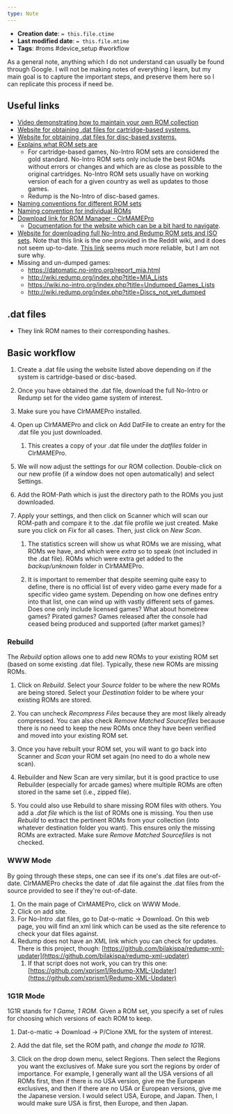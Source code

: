 ```yaml
---
type: Note
---
```


* **Creation date**: `= this.file.ctime`
* **Last modified date**: `= this.file.mtime`
* **Tags**: #roms #device_setup #workflow 

As a general note, anything which I do not understand can usually be found through Google. I will not be making notes of everything I learn, but my main goal is to capture the important steps, and preserve them here so I can replicate this process if need be.

## Useful links

* [Video demonstrating how to maintain your own ROM collection](https://www.youtube.com/watch?v=ZYHS6pnuUiA)
* [Website for obtaining .dat files for cartridge-based systems.](https://datomatic.no-intro.org/index.php?page=search&s=64) 
* [Website for obtaining .dat files for disc-based systems.](http://redump.org/downloads/)
* [Explains what ROM sets are](https://docs.mamedev.org/usingmame/aboutromsets.html)
	* For cartridge-based games, No-Intro ROM sets are considered the gold standard. No-Intro ROM sets only include the best ROMs without errors or changes and which are as close as possible to the original cartridges. No-Intro ROM sets usually have on working version of each for a given country as well as updates to those games.
	* Redump is the No-Intro of disc-based games.
* [Naming conventions for different ROM sets](https://wiki.recalbox.com/en/tutorials/games/generalities/isos-and-roms/differents-groups)
* [Naming convention for individual ROMs](https://wiki.no-intro.org/index.php?title=Naming_Convention)
* [Download link for ROM Manager - ClrMAMEPro](https://mamedev.emulab.it/clrmamepro/#downloads)
	* [Documentation for the website which can be a bit hard to navigate](https://mamedev.emulab.it/clrmamepro/docs/index.htm).
* [Website for downloading full No-Intro and Redump ROM sets and ISO sets](https://r-roms.github.io/). Note that this link is the one provided in the Reddit wiki, and it does not seem up-to-date. [This link](https://archive.org/details/no-intro_romsets) seems much more reliable, but I am not sure why.
* Missing and un-dumped games:
	* https://datomatic.no-intro.org/report_mia.html
	* http://wiki.redump.org/index.php?title=MIA_Lists
	* https://wiki.no-intro.org/index.php?title=Undumped_Games_Lists
	* http://wiki.redump.org/index.php?title=Discs_not_yet_dumped

## .dat files

* They link ROM names to their corresponding hashes.

## Basic workflow

1. Create a .dat file using the website listed above depending on if the system is cartridge-based or disc-based.
   
2. Once you have obtained the .dat file, download the full No-Intro or Redump set for the video game system of interest.
   
3. Make sure you have ClrMAMEPro installed.
   
4. Open up ClrMAMEPro and click on Add DatFile to create an entry for the .dat file you just downloaded.
   
	1. This creates a copy of your .dat file under the *datfiles* folder in ClrMAMEPro.
   
5. We will now adjust the settings for our ROM collection. Double-click on our new profile (if a window does not open automatically) and select Settings.
   
6. Add the ROM-Path which is just the directory path to the ROMs you just downloaded.
   
7. Apply your settings, and then click on Scanner which will scan our ROM-path and compare it to the .dat file profile we just created. Make sure you click on *Fix* for all cases. Then, just click on *New Scan*.

	1. The statistics screen will show us what ROMs we are missing, what ROMs we have, and which were *extra* so to speak (not included in the .dat file). ROMs which were extra get added to the *backup/unknown* folder in ClrMAMEPro.

	2. It is important to remember that despite seeming quite easy to define, there is no official list of every video game every made for a specific video game system. Depending on how one defines entry into that list, one can wind up with vastly different sets of games. Does one only include licensed games? What about homebrew games? Pirated games? Games released after the console had ceased being produced and supported (after market games)?

### Rebuild

The *Rebuild* option allows one to add new ROMs to your existing ROM set (based on some existing .dat file). Typically, these new ROMs are missing ROMs.

1. Click on *Rebuild*. Select your *Source* folder to be where the new ROMs are being stored. Select your *Destination* folder to be where your existing ROMs are stored.
   
2. You can uncheck *Recompress Files* because they are most likely already compressed. You can also check *Remove Matched Sourcefiles* because there is no need to keep the new ROMs once they have been verified and moved into your existing ROM set.
   
3. Once you have rebuilt your ROM set, you will want to go back into Scanner and *Scan* your ROM set again (no need to do a whole new scan).
   
4. Rebuilder and New Scan are very similar, but it is good practice to use Rebuilder (especially for arcade games) where multiple ROMs are often stored in the same set (i.e., zipped file).
   
5. You could also use Rebuild to share missing ROM files with others. You add a *.dat file* which is the list of ROMs one is missing. You then use *Rebuild* to extract the pertinent ROMs from your collection (into whatever destination folder you want). This ensures only the missing ROMs are extracted. Make sure *Remove Matched Sourcefiles* is not checked.

### WWW Mode

By going through these steps, one can see if its one's .dat files are out-of-date. ClrMAMEPro checks the date of .dat file against the .dat files from the source provided to see if they're out-of-date.

1. On the main page of ClrMAMEPro, click on WWW Mode.
2. Click on add site. 
3. For No-Intro .dat files, go to Dat-o-matic -> Download. On this web page, you will find an xml link which can be used as the site reference to check your dat files against.
4. Redump does not have an XML link which you can check for updates. There is this project, though: [https://github.com/bilakispa/redump-xml-updater](https://github.com/bilakispa/redump-xml-updater)
	1. If that script does not work, you can try this one: [https://github.com/xprism1/Redump-XML-Updater](https://github.com/xprism1/Redump-XML-Updater)

### 1G1R Mode

1G1R stands for *1 Game, 1 ROM*. Given a ROM set, you specify a set of rules for choosing which versions of each ROM to keep.

1. Dat-o-matic -> Download -> P/Clone XML for the system of interest.
   
2. Add the dat file, set the ROM path, and *change the mode to 1G1R*.
   
3. Click on the drop down menu, select Regions. Then select the Regions you want the exclusives of. Make sure you sort the regions by order of importance. For example, I generally want all the USA versions of all ROMs first, then if there is no USA version, give me the European exclusives, and then if there are no USA or European versions, give me the Japanese version. I would select USA, Europe, and Japan. Then, I would make sure USA is first, then Europe, and then Japan.